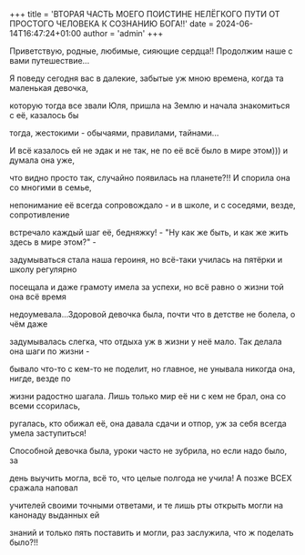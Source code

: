 +++
title = 'ВТОРАЯ ЧАСТЬ МОЕГО ПОИСТИНЕ НЕЛЁГКОГО ПУТИ ОТ ПРОСТОГО ЧЕЛОВЕКА К СОЗНАНИЮ БОГА!!'
date = 2024-06-14T16:47:24+01:00
author = 'admin'
+++

Приветствую, родные, любимые, сияющие сердца!! Продолжим наше с вами путешествие...

Я поведу сегодня вас в далекие, забытые уж мною времена, когда та маленькая девочка, 

которую тогда все звали Юля, пришла на Землю и начала знакомиться с её, казалось бы 

тогда, жестокими - обычаями, правилами, тайнами...

И всё казалось ей не эдак и не так, не по её всё было в мире этом))) и думала она уже, 

что видно просто так, случайно появилась на планете?!! И спорила она со многими в семье, 

непонимание её всегда сопровождало - и в школе, и с соседями, везде, сопротивление 

встречало каждый шаг её, бедняжку! - "Ну как же быть, и как же жить здесь в мире этом?" - 

задумываться стала наша героиня, но всё-таки училась на пятёрки и школу регулярно 

посещала и даже грамоту имела за успехи, но всё равно о жизни той она всё время 

недоумевала...Здоровой девочка была, почти что в детстве не болела, о чём даже 

задумывалась слегка, что отдыха уж в жизни у неё мало. Так делала она шаги по жизни - 

бывало что-то с кем-то не поделит, но главное, не унывала никогда она, нигде, везде по 

жизни радостно шагала. Лишь только мир её ни с кем не брал, она со всеми ссорилась,

ругалась, кто обижал её, она давала сдачи и отпор, уж за себя всегда умела заступиться! 

Способной девочка была, уроки часто не зубрила, но если надо было, за 

день выучить могла, всё то, что целые полгода не учила! А позже ВСЕХ сражала наповал

учителей своими точными ответами, и те лишь рты открыть могли на канонаду выданных ей 

знаний и только пять поставить и могли, раз заслужила, что ж поделать было?!!

